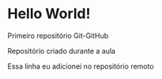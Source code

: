 # Hello World!
 Primeiro repositório Git-GitHub

Repositório criado durante a aula

Essa linha eu adicionei no repositório remoto
